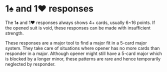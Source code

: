 1♠ and 1♥ responses
===================
The 1♠ and 1♥ responses always shows 4+ cards, usually 6~16 points.  If the
opened suit is void, these responses can be made with insufficient strength.

These responses are a major tool to find a major fit in a 5-card major system.
They take care of situations where opener has no more cards than responder in a
major.  Although opener might still have a 5-card major which is blocked by a
longer minor, these patterns are rare and hence temporarily neglected by
responder.
